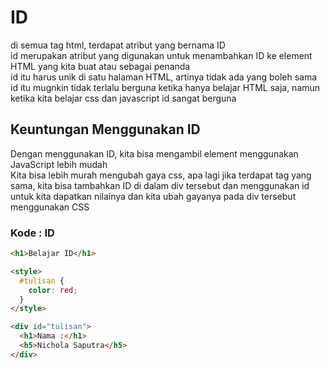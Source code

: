 # ID

di semua tag html, terdapat atribut yang bernama ID <br>
id merupakan atribut yang digunakan untuk menambahkan ID ke element HTML yang kita buat atau sebagai penanda<br>
id itu harus unik di satu halaman HTML, artinya tidak ada yang boleh sama <br>
id itu mugnkin tidak terlalu berguna ketika hanya belajar HTML saja, namun ketika kita belajar css dan javascript id sangat berguna

## Keuntungan Menggunakan ID

Dengan menggunakan ID, kita bisa mengambil element menggunakan JavaScript lebih mudah <br>
Kita bisa lebih murah mengubah gaya css, apa lagi jika terdapat tag yang sama, kita bisa tambahkan ID di dalam div tersebut dan menggunakan id untuk kita dapatkan nilainya dan kita ubah gayanya pada div tersebut menggunakan CSS

### Kode : ID

```html
<h1>Belajar ID</h1>

<style>
  #tulisan {
    color: red;
  }
</style>

<div id="tulisan">
  <h1>Nama :</h1>
  <h5>Nichola Saputra</h5>
</div>
```
